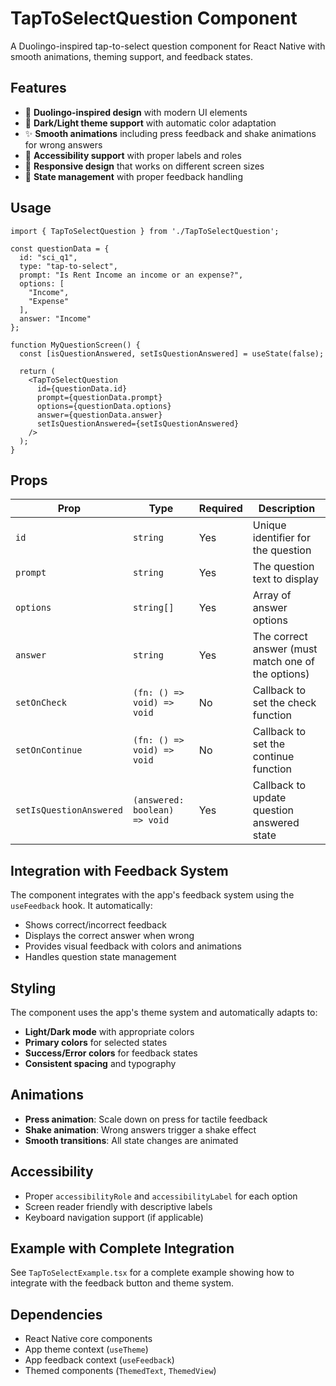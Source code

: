 # TapToSelectQuestion Component

A Duolingo-inspired tap-to-select question component for React Native with smooth animations, theming support, and feedback states.

## Features

- 🎨 **Duolingo-inspired design** with modern UI elements
- 🌙 **Dark/Light theme support** with automatic color adaptation
- ✨ **Smooth animations** including press feedback and shake animations for wrong answers
- 🎯 **Accessibility support** with proper labels and roles
- 📱 **Responsive design** that works on different screen sizes
- 🔄 **State management** with proper feedback handling

## Usage

```tsx
import { TapToSelectQuestion } from './TapToSelectQuestion';

const questionData = {
  id: "sci_q1",
  type: "tap-to-select",
  prompt: "Is Rent Income an income or an expense?",
  options: [
    "Income",
    "Expense"
  ],
  answer: "Income"
};

function MyQuestionScreen() {
  const [isQuestionAnswered, setIsQuestionAnswered] = useState(false);

  return (
    <TapToSelectQuestion
      id={questionData.id}
      prompt={questionData.prompt}
      options={questionData.options}
      answer={questionData.answer}
      setIsQuestionAnswered={setIsQuestionAnswered}
    />
  );
}
```

## Props

| Prop | Type | Required | Description |
|------|------|----------|-------------|
| `id` | `string` | Yes | Unique identifier for the question |
| `prompt` | `string` | Yes | The question text to display |
| `options` | `string[]` | Yes | Array of answer options |
| `answer` | `string` | Yes | The correct answer (must match one of the options) |
| `setOnCheck` | `(fn: () => void) => void` | No | Callback to set the check function |
| `setOnContinue` | `(fn: () => void) => void` | No | Callback to set the continue function |
| `setIsQuestionAnswered` | `(answered: boolean) => void` | Yes | Callback to update question answered state |

## Integration with Feedback System

The component integrates with the app's feedback system using the `useFeedback` hook. It automatically:

- Shows correct/incorrect feedback
- Displays the correct answer when wrong
- Provides visual feedback with colors and animations
- Handles question state management

## Styling

The component uses the app's theme system and automatically adapts to:

- **Light/Dark mode** with appropriate colors
- **Primary colors** for selected states
- **Success/Error colors** for feedback states
- **Consistent spacing** and typography

## Animations

- **Press animation**: Scale down on press for tactile feedback
- **Shake animation**: Wrong answers trigger a shake effect
- **Smooth transitions**: All state changes are animated

## Accessibility

- Proper `accessibilityRole` and `accessibilityLabel` for each option
- Screen reader friendly with descriptive labels
- Keyboard navigation support (if applicable)

## Example with Complete Integration

See `TapToSelectExample.tsx` for a complete example showing how to integrate with the feedback button and theme system.

## Dependencies

- React Native core components
- App theme context (`useTheme`)
- App feedback context (`useFeedback`)
- Themed components (`ThemedText`, `ThemedView`) 